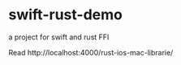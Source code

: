 # swift-rust-demo
a project for swift and rust FFI

Read http://localhost:4000/rust-ios-mac-librarie/

